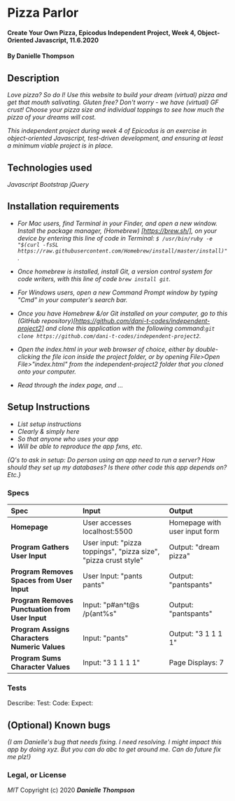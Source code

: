 # Pizza Parlor

#### Create Your Own Pizza, Epicodus Independent Project, Week 4, Object-Oriented Javascript, 11.6.2020

#### By Danielle Thompson

## Description
_Love pizza? So do I! Use this website to build your dream (virtual) pizza and get that mouth salivating. Gluten free? Don't worry - we have (virtual) GF crust! Choose your pizza size and individual toppings to see how much the pizza of your dreams will cost._

_This independent project during week 4 of Epicodus is an exercise in object-oriented Javascript, test-driven development, and ensuring at least a minimum viable project is in place._

## Technologies used
_Javascript_
_Bootstrap_
_jQuery_


## Installation requirements
* _For Mac users, find Terminal in your Finder, and open a new window. Install the package manager, (Homebrew) [https://brew.sh/], on your device by entering this line of code in Terminal: `$ /usr/bin/ruby -e "$(curl -fsSL https://raw.githubusercontent.com/Homebrew/install/master/install)"`._
* _Once homebrew is installed, install Git, a version control system for code writers, with this line of code `brew install git`._

* _For Windows users, open a new Command Prompt window by typing "Cmd" in your computer's search bar._
* _Once you have Homebrew &/or Git installed on your computer, go to this (GitHub repository)[https://github.com/dani-t-codes/independent-project2] and clone this application with the following command:`git clone https://github.com/dani-t-codes/independent-project2`._
* _Open the index.html in your web browser of choice, either by double-clicking the file icon inside the project folder, or by opening File>Open File>"index.html" from the independent-project2 folder that you cloned onto your computer._
* _Read through the index page, and ..._

## Setup Instructions 
* _List setup instructions_
* _Clearly & simply here_
* _So that anyone who uses your app_
* _Will be able to reproduce the app fxns, etc._

_{Q's to ask in setup: Do person using an app need to run a server? How should they set up my databases? Is there other code this app depends on? Etc.}_

### Specs
| Spec | Input | Output |
| :-------------     | :------------- | :------------- |
| **Homepage** | User accesses localhost:5500 | Homepage with user input form |
| **Program Gathers User Input** | User input: "pizza toppings", "pizza size", "pizza crust style" | Output: "dream pizza" |
| **Program Removes Spaces from User Input**| User Input: "pants pants" | Output: "pantspants" |
| **Program Removes Punctuation from User Input**| Input: "p#an^t@s  /p(ant%s" | Output: "pantspants" |
| **Program Assigns Characters Numeric Values** | Input: "pants" | Output: "3 1 1 1 1" |
| **Program Sums Character Values**| Input: "3 1 1 1 1" | Page Displays: 7 |

### Tests
Describe:
Test:
Code:
Expect:

## (Optional) Known bugs
_{I am Danielle's *bug* that needs fixing. I need resolving. I might impact this app by doing xyz. But you can do abc to get around me. Can do future fix me plz!}_

### Legal, or License 
_MIT_ Copyright (c) 2020 **_Danielle Thompson_**